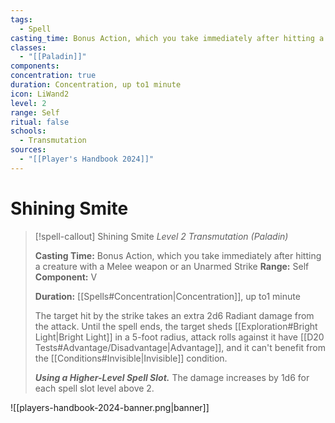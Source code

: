```yaml
---
tags:
  - Spell
casting_time: Bonus Action, which you take immediately after hitting a creature with a Melee weapon or an Unarmed Strike
classes:
  - "[[Paladin]]"
components: 
concentration: true
duration: Concentration, up to1 minute
icon: LiWand2
level: 2
range: Self
ritual: false
schools:
  - Transmutation
sources:
  - "[[Player's Handbook 2024]]"
---
```


# Shining Smite

>[!spell-callout] Shining Smite
>_Level 2 Transmutation (Paladin)_
>
>**Casting Time:** Bonus Action, which you take immediately after hitting a creature with a Melee weapon or an Unarmed Strike
>**Range:** Self
>**Component:** V
>
>**Duration:** [[Spells#Concentration\|Concentration]], up to1 minute
>
>The target hit by the strike takes an extra 2d6 Radiant damage from the attack. Until the spell ends, the target sheds [[Exploration#Bright Light\|Bright Light]] in a 5-foot radius, attack rolls against it have [[D20 Tests#Advantage/Disadvantage\|Advantage]], and it can't benefit from the [[Conditions#Invisible\|Invisible]] condition.
>
>**_Using a Higher-Level Spell Slot._** The damage increases by 1d6 for each spell slot level above 2.


![[players-handbook-2024-banner.png|banner]]
